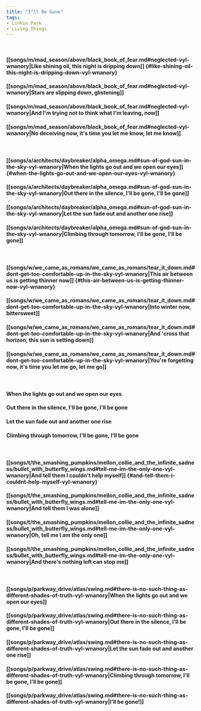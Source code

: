```yaml
---
title: "I’ll Be Gone"
tags:
- Linkin Park
- Living Things
---
```

&nbsp;
#### [[songs/m/mad_season/above/black_book_of_fear.md#neglected-vyl-wnanory|Like shining oil, this night is dripping down]] {#like-shining-oil-this-night-is-dripping-down-vyl-wnanory}
#### [[songs/m/mad_season/above/black_book_of_fear.md#neglected-vyl-wnanory|Stars are slipping down, glistening]]
#### [[songs/m/mad_season/above/black_book_of_fear.md#neglected-vyl-wnanory|And I'm trying not to think what I'm leaving, now]]
#### [[songs/m/mad_season/above/black_book_of_fear.md#neglected-vyl-wnanory|No deceiving now, it's time you let me know, let me know]]
&nbsp;
#### [[songs/a/architects/daybreaker/alpha_omega.md#sun-of-god-sun-in-the-sky-vyl-wnanory|When the lights go out and we open our eyes]] {#when-the-lights-go-out-and-we-open-our-eyes-vyl-wnanory}
#### [[songs/a/architects/daybreaker/alpha_omega.md#sun-of-god-sun-in-the-sky-vyl-wnanory|Out there in the silence, I'll be gone, I'll be gone]]
#### [[songs/a/architects/daybreaker/alpha_omega.md#sun-of-god-sun-in-the-sky-vyl-wnanory|Let the sun fade out and another one rise]]
#### [[songs/a/architects/daybreaker/alpha_omega.md#sun-of-god-sun-in-the-sky-vyl-wnanory|Climbing through tomorrow, I'll be gone, I'll be gone]]
&nbsp;
#### [[songs/w/we_came_as_romans/we_came_as_romans/tear_it_down.md#dont-get-too-comfortable-up-in-the-sky-vyl-wnanory|This air between us is getting thinner now]] {#this-air-between-us-is-getting-thinner-now-vyl-wnanory}
#### [[songs/w/we_came_as_romans/we_came_as_romans/tear_it_down.md#dont-get-too-comfortable-up-in-the-sky-vyl-wnanory|Into winter now, bittersweet]]
#### [[songs/w/we_came_as_romans/we_came_as_romans/tear_it_down.md#dont-get-too-comfortable-up-in-the-sky-vyl-wnanory|And 'cross that horizon, this sun is setting down]]
#### [[songs/w/we_came_as_romans/we_came_as_romans/tear_it_down.md#dont-get-too-comfortable-up-in-the-sky-vyl-wnanory|You're forgetting now, it's time you let me go, let me go]]
&nbsp;
#### When the lights go out and we open our eyes
#### Out there in the silence, I'll be gone, I'll be gone
#### Let the sun fade out and another one rise
#### Climbing through tomorrow, I'll be gone, I'll be gone
&nbsp;
#### [[songs/t/the_smashing_pumpkins/mellon_collie_and_the_infinite_sadness/bullet_with_butterfly_wings.md#tell-me-im-the-only-one-vyl-wnanory|And tell them I couldn't help myself]] {#and-tell-them-i-couldnt-help-myself-vyl-wnanory}
#### [[songs/t/the_smashing_pumpkins/mellon_collie_and_the_infinite_sadness/bullet_with_butterfly_wings.md#tell-me-im-the-only-one-vyl-wnanory|And tell them I was alone]]
#### [[songs/t/the_smashing_pumpkins/mellon_collie_and_the_infinite_sadness/bullet_with_butterfly_wings.md#tell-me-im-the-only-one-vyl-wnanory|Oh, tell me I am the only one]]
#### [[songs/t/the_smashing_pumpkins/mellon_collie_and_the_infinite_sadness/bullet_with_butterfly_wings.md#tell-me-im-the-only-one-vyl-wnanory|And there's nothing left can stop me]]
&nbsp;
#### [[songs/p/parkway_drive/atlas/swing.md#there-is-no-such-thing-as-different-shades-of-truth-vyl-wnanory|When the lights go out and we open our eyes]]
#### [[songs/p/parkway_drive/atlas/swing.md#there-is-no-such-thing-as-different-shades-of-truth-vyl-wnanory|Out there in the silence, I'll be gone, I'll be gone]]
#### [[songs/p/parkway_drive/atlas/swing.md#there-is-no-such-thing-as-different-shades-of-truth-vyl-wnanory|Let the sun fade out and another one rise]]
#### [[songs/p/parkway_drive/atlas/swing.md#there-is-no-such-thing-as-different-shades-of-truth-vyl-wnanory|Climbing through tomorrow, I'll be gone, I'll be gone]]
#### [[songs/p/parkway_drive/atlas/swing.md#there-is-no-such-thing-as-different-shades-of-truth-vyl-wnanory|I'll be gone!]]
